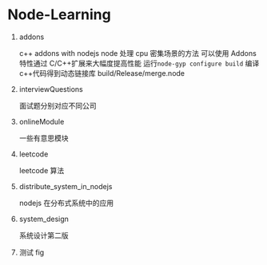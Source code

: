 # Node-Learning

1. addons

   c++ addons with nodejs
   node 处理 cpu 密集场景的方法
   可以使用 Addons 特性通过 C/C++扩展来大幅度提高性能
   运行`node-gyp configure build` 编译 c++代码得到动态链接库 build/Release/merge.node

2. interviewQuestions

   面试题分别对应不同公司

3. onlineModule

   一些有意思模块

4. leetcode

   leetcode 算法

5. distribute_system_in_nodejs

   nodejs 在分布式系统中的应用

6. system_design

   系统设计第二版

7. 测试 fig
